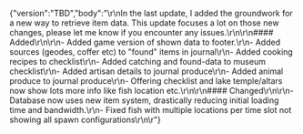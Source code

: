 {"version":"TBD","body":"\r\nIn the last update, I added the groundwork for a new way to retrieve item data. This update focuses a lot on those new changes, please let me know if you encounter any issues.\r\n\r\n#### Added\r\n\r\n- Added game version of shown data to footer.\r\n- Added sources (geodes, coffer etc) to \"found\" items in journal\r\n- Added cooking recipes to checklist\r\n- Added catching and found-data to museum checklist\r\n- Added artisan details to journal produce\r\n- Added animal produce to journal produce\r\n- Offering checklist and lake temple/altars now show lots more info like fish location etc.\r\n\r\n#### Changed\r\n\r\n- Database now uses new item system, drastically reducing initial loading time and bandwidth.\r\n- Fixed fish with multiple locations per time slot not showing all spawn configurations\r\n\r"}